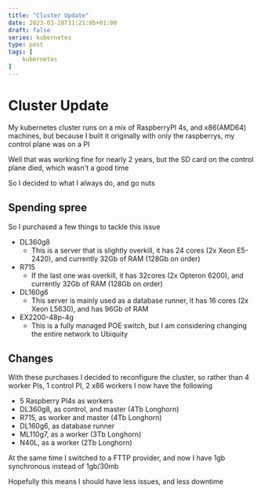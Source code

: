 ```yaml
---
title: "Cluster Update"
date: 2023-03-28T11:21:05+01:00
draft: false
series: kubernetes
type: post
tags: [
	kubernetes
]
---
```


# Cluster Update
My kubernetes cluster runs on a mix of RaspberryPI 4s, and x86(AMD64) machines, but because I built it originally with only the raspberrys, my control plane was on a PI

Well that was working fine for nearly 2 years, but the SD card on the control plane died, which wasn't a good time

So I decided to what I always do, and go nuts

## Spending spree
So I purchased a few things to tackle this issue

- DL360g8
	- This is a server that is slightly overkill, it has 24 cores (2x Xeon E5-2420), and currently 32Gb of RAM (128Gb on order)
- R715
	- If the last one was overkill, it has 32cores (2x Opteron 6200), and currently 32Gb of RAM (128Gb on order)
- DL160g6
	- This server is mainly used as a database runner, it has 16 cores (2x Xeon L5630), and has 96Gb of RAM
- EX2200-48p-4g
	- This is a fully managed POE switch, but I am considering changing the entire network to Ubiquity

## Changes
With these purchases I decided to reconfigure the cluster, so rather than 4 worker PIs, 1 control PI, 2 x86 workers I now have the following

- 5 Raspberry PI4s as workers
- DL360g8, as control, and master (4Tb Longhorn)
- R715, as worker and master (4Tb Longhorn)
- DL160g6, as database runner
- ML110g7, as a worker (3Tb Longhorn)
- N40L, as a worker (2Tb Longhorn)

At the same time I switched to a FTTP provider, and now I have 1gb synchronous instead of 1gb/30mb

Hopefully this means I should have less issues, and less downtime
